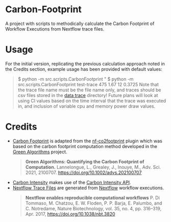 # Carbon-Footprint
A project with scripts to methodically calculate the Carbon Footprint of Workflow Executions from Nextflow trace files.

# Usage
For the initial version, replicating the previous calculation approach noted in the Credits section, example usage has been provided with default values:
> $ python -m src.scripts.CarbonFootprint <trace-file-name> <carbon-intensity> <power-usage-effectiveness> <cpu-power-draw> <memory-power-draw>"
> $ python -m src.scripts.CarbonFootprint test-trace 475 1.67 12 0.3725
Note that the trace file name must be the file name only, and traces should be csv files stored in the [data trace](data/trace/) directory!
Future plans will look at using CI values based on the time interval that the trace was executed in, and inclusion of variable cpu and memory power draw values. 

# Credits
- [Carbon Footprint](src/scripts/CarbonFootprint.py) is adapted from the [nf-co2footprint](https://github.com/nextflow-io/nf-co2footprint) plugin which was based on the carbon footprint computation method developed in the [Green Algorithms](https://www.green-algorithms.org/) project. 
  > **Green Algorithms: Quantifying the Carbon Footprint of Computation.**
  > Lannelongue, L., Grealey, J., Inouye, M.,
  > Adv. Sci. 2021, 2100707. https://doi.org/10.1002/advs.202100707
- [Carbon Intensity](src/scripts/CarbonIntensity.py) makes use of the [Carbon Intensity API](https://carbonintensity.org.uk/).
- [Nextflow Trace Files](data/trace/) are generated from [Nextflow]() workflow executions. 
  > **Nextflow enables reproducible computational workflows**
  > P. Di Tommaso, M. Chatzou, E. W. Floden, P. P. Barja, E. Palumbo, and C. Notredame,
  > Nature Biotechnology, vol. 35, no. 4, pp. 316–319, Apr. 2017, https://doi.org/10.1038/nbt.3820